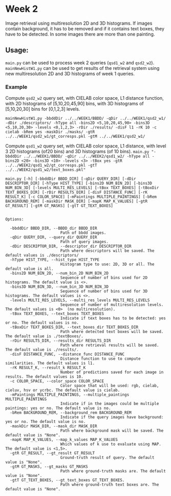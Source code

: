 ﻿# Week 2

Image retrieval using multiresolution 2D and 3D histograms. If images contain background, it has to be removed and if it contains text boxes, they have to be detected. In some images there are more than one painting.

## Usage:
``main.py`` can be used to process week 2 queries (``qsd1_w2`` and ``qsd2_w2``). ``mainNewHistW1.py`` can be used to get results of the retrieval system using new multiresolution 2D and 3D histograms of week 1 queries.

### Example

Compute ``qsd2_w2`` query set, with CIELAB color space, L1 distance function, with 2D histograms of [5,10,20,45,90] bins, with 3D histograms of [5,10,20,30] bins for [0,1,2,3] levels.

``
mainNewHistW1.py -bbddDir ../../WEEK1/BBDD/ -qDir ../../WEEK1/qsd2_w1/ -dDir ./descriptors/ -hType all -bins2D <5,10,20,45,90> -bins3D <5,10,20,30> -levels <0,1,2,3> -rDir ./results/ -disF l1 -rK 10 -c cielab -bRem yes -maskDir ./masks/ -gtR ../../WEEK1/qsd2_w1/gt_corresps.pkl -gtM ../../WEEK1/qsd2_w1/
``

Compute ``qsd1_w2`` query set, with CIELAB color space, L1 distance, with level 3 2D histograms (of20 bins) and 3D histograms (of 10 bins).
``
main.py "-bbddDir ../../WEEK1/BBDD/ -qDir ../../WEEK2/qsd1_w2/ -hType all -bins2D <20> -bins3D <10> -levels <3> -tBox yes -gtR ../../WEEK2/qsd1_w2/gt_corresps.pkl -gtT ../../WEEK2/qsd1_w2/text_boxes.pkl"
``

``
 main.py [-h] [-bbddDir BBDD_DIR] [-qDir QUERY_DIR]
               [-dDir DESCRIPTOR_DIR] [-hType HIST_TYPE] [-bins2D NUM_BIN_2D]
               [-bins3D NUM_BIN_3D] [-levels MULTI_RES_LEVELS]
               [-tBox TEXT_BOXES] [-tBoxDir TEXT_BOXES_DIR]
               [-rDir RESULTS_DIR] [-disF DISTANCE_FUNC] [-rK RESULT_K]
               [-c COLOR_SPACE] [-mPaintings MULTIPLE_PAINTINGS]
               [-bRem BACKGROUND_REM] [-maskDir MASK_DIR] [-mapK MAP_K_VALUES]
               [-gtR GT_RESULT] [-gtM GT_MASKS] [-gtT GT_TEXT_BOXES]
``

```

Options:

  -bbddDir BBDD_DIR, --BBDD_dir BBDD_DIR
						Path of bbdd images.
  -qDir QUERY_DIR, --query_dir QUERY_DIR
                        Path of query images.
  -dDir DESCRIPTOR_DIR, --descriptor_dir DESCRIPTOR_DIR
                        Path where descriptors will be saved. The default values is ./descriptors/
  -hType HIST_TYPE, --hist_type HIST_TYPE
                        Histogram type to use: 2D, 3D or all. The default value is all.
  -bins2D NUM_BIN_2D, --num_bin_2D NUM_BIN_2D
                        Sequence of number of bins used for 2D histograms. The default value is <>.
  -bins3D NUM_BIN_3D, --num_bin_3D NUM_BIN_3D
                        Sequence of number of bins used for 3D histograms. The default values is <>.
  -levels MULTI_RES_LEVELS, --multi_res_levels MULTI_RES_LEVELS
                        Sequence of number of multiresolution levels. The default values is <0>  (no multiresolution).
  -tBox TEXT_BOXES, --text_boxes TEXT_BOXES
                        Indicate if text boxes has to be detected: yes or no. The default values is no.
  -tBoxDir TEXT_BOXES_DIR, --text_boxes_dir TEXT_BOXES_DIR
                        Path where detected text boxes will be saved. The default value is ./textBoxes/.
  -rDir RESULTS_DIR, --results_dir RESULTS_DIR
                        Path where retrieval results will be saved. The default value is ./results/.
  -disF DISTANCE_FUNC, --distance_func DISTANCE_FUNC
                        Distance function to use to compute similarities. The default values is l1.
  -rK RESULT_K, --result_k RESULT_K
                        Number of predictions saved for each image in results. The default values is 10.
  -c COLOR_SPACE, --color_space COLOR_SPACE
                        Color space that will be used: rgb, cielab, cieluv, hsv or ycrbc. The default value is cielab.
  -mPaintings MULTIPLE_PAINTINGS, --multiple_paintings MULTIPLE_PAINTINGS
                        Indicate if in the images could be multiple paintings: yes or no. The default value is no.
  -bRem BACKGROUND_REM, --background_rem BACKGROUND_REM
                        Indicate if the query images have background: yes or no. The default value is no.
  -maskDir MASK_DIR, --mask_dir MASK_DIR
                        Path where background mask will be saved. The default value is "None".
  -mapK MAP_K_VALUES, --map_k_values MAP_K_VALUES
                        Which values of k use to evaluate using MAP. The default value is <1,5>.
  -gtR GT_RESULT, --gt_result GT_RESULT
                        Ground-truth result of query. The default value is "None".
  -gtM GT_MASKS, --gt_masks GT_MASKS
                        Path where ground-truth masks are. The default value is "None".
  -gtT GT_TEXT_BOXES, --gt_text_boxes GT_TEXT_BOXES. 
                        Path where ground-truth text boxes are. The default value is "None".

```
